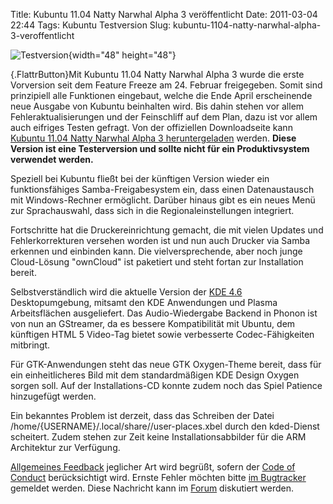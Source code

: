Title: Kubuntu 11.04 Natty Narwhal Alpha 3 veröffentlicht
Date: 2011-03-04 22:44
Tags: Kubuntu Testversion
Slug: kubuntu-1104-natty-narwhal-alpha-3-veroffentlicht

![Testversion](http://wiki.kubuntu-de.org/images/Testsoftware48x48.png){width="48"
height="48"}

[](http://www.kubuntu-de.org/nachrichten/kubuntu/kubuntu-testversion/2057-kubuntu-11-04-natty-narwhal-alpha-3-veroeffentlicht){.FlattrButton}Mit
Kubuntu 11.04 Natty Narwhal Alpha 3 wurde die erste Vorversion seit dem
Feature Freeze am 24. Februar freigegeben. Somit sind prinzipiell alle
Funktionen eingebaut, welche die Ende April erscheinende neue Ausgabe
von Kubuntu beinhalten wird. Bis dahin stehen vor allem
Fehleraktualisierungen und der Feinschliff auf dem Plan, dazu ist vor
allem auch eifriges Testen gefragt. Von der offiziellen Downloadseite
kann [Kubuntu 11.04 Natty Narwhal Alpha 3
heruntergeladen](http://cdimage.ubuntu.com/kubuntu/releases/natty/alpha-3/ "http://cdimage.ubuntu.com/kubuntu/releases/natty/alpha-3/")
werden. **Diese Version ist eine Testerversion und sollte nicht für ein
Produktivsystem verwendet werden.**


Speziell bei Kubuntu fließt bei der künftigen Version wieder ein
funktionsfähiges Samba-Freigabesystem ein, dass einen Datenaustausch mit
Windows-Rechner ermöglicht. Darüber hinaus gibt es ein neues Menü zur
Sprachauswahl, dass sich in die Regionaleinstellungen integriert.


<!--break--><!--break-->

Fortschritte hat die Druckereinrichtung gemacht, die mit vielen Updates
und Fehlerkorrekturen versehen worden ist und nun auch Drucker via Samba
erkennen und einbinden kann. Die vielversprechende, aber noch junge
Cloud-Lösung "ownCloud" ist paketiert und steht fortan zur Installation
bereit.


Selbstverständlich wird die aktuelle Version der [KDE
4.6](http://www.kubuntu-de.org/nachrichten/software/kde/2054-kde-sc-4-6-mit-kubuntu-paketen-erschienen "http://www.kubuntu-de.org/nachrichten/software/kde/2054-kde-sc-4-6-mit-kubuntu-paketen-erschienen")
Desktopumgebung, mitsamt den KDE Anwendungen und Plasma Arbeitsflächen
ausgeliefert. Das Audio-Wiedergabe Backend in Phonon ist von nun an
GStreamer, da es bessere Kompatibilität mit Ubuntu, dem künftigen HTML 5
Video-Tag bietet sowie verbesserte Codec-Fähigkeiten mitbringt.


Für GTK-Anwendungen steht das neue GTK Oxygen-Theme bereit, dass für ein
einheitlicheres Bild mit dem standardmäßigen KDE Design Oxygen sorgen
soll. Auf der Installations-CD konnte zudem noch das Spiel Patience
hinzugefügt werden.


Ein bekanntes Problem ist derzeit, dass das Schreiben der Datei
/home/{USERNAME}/.local/share//user-places.xbel durch den kded-Dienst
scheitert. Zudem stehen zur Zeit keine Installationsabbilder für die ARM
Architektur zur Verfügung.


[Allgemeines
Feedback](https://wiki.kubuntu.org/NattyNarwhal/Alpha3/Kubuntu/Feedback "https://wiki.kubuntu.org/NattyNarwhal/Alpha3/Kubuntu/Feedback")
jeglicher Art wird begrüßt, sofern der [Code of
Conduct](http://www.ubuntu.com/community/conduct "http://www.ubuntu.com/community/conduct")
berücksichtigt wird. Ernste Fehler möchten bitte [im
Bugtracker](https://launchpad.net/ubuntu/+filebug "https://launchpad.net/ubuntu/+filebug")
gemeldet werden. Diese Nachricht kann im
[Forum](http://forum.kubuntu-de.org/index.php?board=1.0 "http://forum.kubuntu-de.org/index.php?board=1.0")
diskutiert werden.



